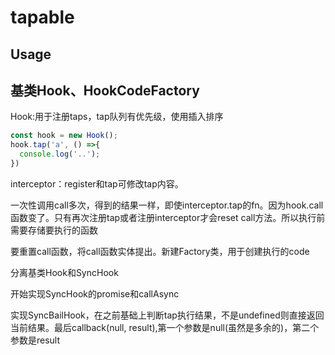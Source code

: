 # tapable


## Usage

## 基类Hook、HookCodeFactory

Hook:用于注册taps，tap队列有优先级，使用插入排序

```js
const hook = new Hook();
hook.tap('a', () =>{
  console.log('..');
})
```

interceptor：register和tap可修改tap内容。

一次性调用call多次，得到的结果一样，即使interceptor.tap的fn。因为hook.call函数变了。只有再次注册tap或者注册interceptor才会reset call方法。所以执行前需要存储要执行的函数

要重置call函数，将call函数实体提出。新建Factory类，用于创建执行的code

分离基类Hook和SyncHook

开始实现SyncHook的promise和callAsync

实现SyncBailHook，在之前基础上判断tap执行结果，不是undefined则直接返回当前结果。最后callback(null, result),第一个参数是null(虽然是多余的)，第二个参数是result


